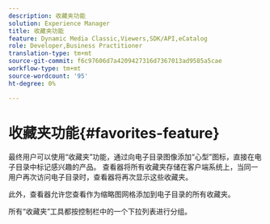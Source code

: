 ```yaml
---
description: 收藏夹功能
solution: Experience Manager
title: 收藏夹功能
feature: Dynamic Media Classic,Viewers,SDK/API,eCatalog
role: Developer,Business Practitioner
translation-type: tm+mt
source-git-commit: f6c97606d7a4209427316d7367013ad9585a5cae
workflow-type: tm+mt
source-wordcount: '95'
ht-degree: 0%

---
```



# 收藏夹功能{#favorites-feature}

最终用户可以使用“收藏夹”功能，通过向电子目录图像添加“心型”图标，直接在电子目录中标记感兴趣的产品。 查看器将所有收藏夹存储在客户端系统上，当同一用户再次访问电子目录时，查看器将再次显示这些收藏夹。

此外，查看器允许您查看作为缩略图网格添加到电子目录的所有收藏夹。

所有“收藏夹”工具都按控制栏中的一个下拉列表进行分组。
